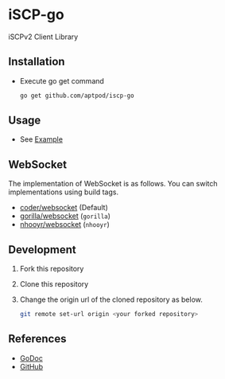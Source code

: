 # iSCP-go

iSCPv2 Client Library

## Installation

- Execute go get command

  ```sh
  go get github.com/aptpod/iscp-go
  ```

## Usage

- See [Example](./examples)

## WebSocket

The implementation of WebSocket is as follows.
You can switch implementations using build tags.

- [coder/websocket](https://github.com/coder/websocket) (Default)
- [gorilla/websocket](https://github.com/gorilla/websocket) (`gorilla`)
- [nhooyr/websocket](https://github.com/nhooyr/websocket) (`nhooyr`)

## Development

1. Fork this repository
1. Clone this repository
1. Change the origin url of the cloned repository as below.

   ```sh
   git remote set-url origin <your forked repository>
   ```

## References

- [GoDoc](https://pkg.go.dev/github.com/aptpod/iscp-go)
- [GitHub](https://github.com/aptpod/iscp-go/)
